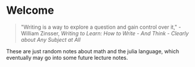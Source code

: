 # Welcome

> "Writing is a way to explore a question and gain control over it," - William Zinsser, *Writing to Learn: How to Write - And Think - Clearly about Any Subject at All*

These are just random notes about math and the julia language, which eventually may go into some future lecture notes.

